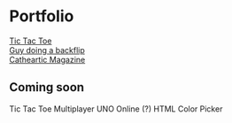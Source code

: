 # Portfolio

[Tic Tac Toe](/tictactoe)
<br />
[Guy doing a backflip](/backflip)
<br />
[Catheartic Magazine](https://catheartic.github.io)

## Coming soon

Tic Tac Toe Multiplayer
UNO Online (?)
HTML Color Picker


